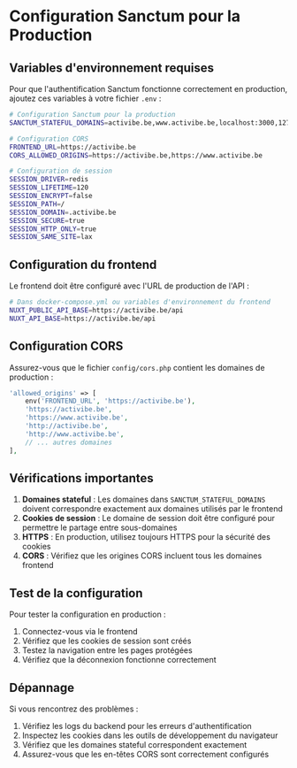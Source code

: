 # Configuration Sanctum pour la Production

## Variables d'environnement requises

Pour que l'authentification Sanctum fonctionne correctement en production, ajoutez ces variables à votre fichier `.env` :

```bash
# Configuration Sanctum pour la production
SANCTUM_STATEFUL_DOMAINS=activibe.be,www.activibe.be,localhost:3000,127.0.0.1:3000

# Configuration CORS
FRONTEND_URL=https://activibe.be
CORS_ALLOWED_ORIGINS=https://activibe.be,https://www.activibe.be

# Configuration de session
SESSION_DRIVER=redis
SESSION_LIFETIME=120
SESSION_ENCRYPT=false
SESSION_PATH=/
SESSION_DOMAIN=.activibe.be
SESSION_SECURE=true
SESSION_HTTP_ONLY=true
SESSION_SAME_SITE=lax
```

## Configuration du frontend

Le frontend doit être configuré avec l'URL de production de l'API :

```bash
# Dans docker-compose.yml ou variables d'environnement du frontend
NUXT_PUBLIC_API_BASE=https://activibe.be/api
NUXT_API_BASE=https://activibe.be/api
```

## Configuration CORS

Assurez-vous que le fichier `config/cors.php` contient les domaines de production :

```php
'allowed_origins' => [
    env('FRONTEND_URL', 'https://activibe.be'),
    'https://activibe.be',
    'https://www.activibe.be',
    'http://activibe.be',
    'http://www.activibe.be',
    // ... autres domaines
],
```

## Vérifications importantes

1. **Domaines stateful** : Les domaines dans `SANCTUM_STATEFUL_DOMAINS` doivent correspondre exactement aux domaines utilisés par le frontend
2. **Cookies de session** : Le domaine de session doit être configuré pour permettre le partage entre sous-domaines
3. **HTTPS** : En production, utilisez toujours HTTPS pour la sécurité des cookies
4. **CORS** : Vérifiez que les origines CORS incluent tous les domaines frontend

## Test de la configuration

Pour tester la configuration en production :

1. Connectez-vous via le frontend
2. Vérifiez que les cookies de session sont créés
3. Testez la navigation entre les pages protégées
4. Vérifiez que la déconnexion fonctionne correctement

## Dépannage

Si vous rencontrez des problèmes :

1. Vérifiez les logs du backend pour les erreurs d'authentification
2. Inspectez les cookies dans les outils de développement du navigateur
3. Vérifiez que les domaines stateful correspondent exactement
4. Assurez-vous que les en-têtes CORS sont correctement configurés
